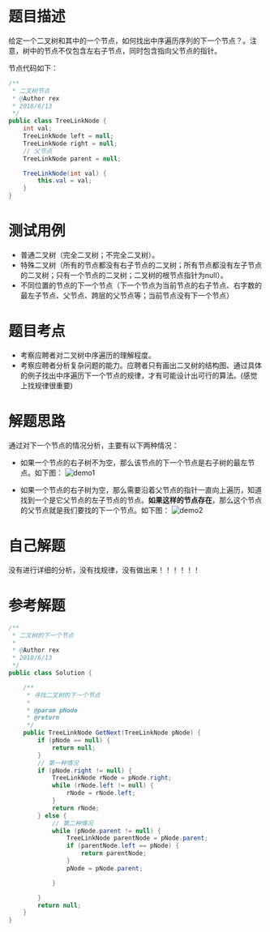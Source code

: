 # 题目描述
给定一个二叉树和其中的一个节点，如何找出中序遍历序列的下一个节点？。注意，树中的节点不仅包含左右子节点，同时包含指向父节点的指针。

节点代码如下：
```java
/**
 * 二叉树节点
 * @Author rex
 * 2018/6/13
 */
public class TreeLinkNode {
    int val;
    TreeLinkNode left = null;
    TreeLinkNode right = null;
    // 父节点
    TreeLinkNode parent = null;

    TreeLinkNode(int val) {
        this.val = val;
    }
}
```
# 测试用例
* 普通二叉树（完全二叉树；不完全二叉树）。
* 特殊二叉树（所有的节点都没有右子节点的二叉树；所有节点都没有左子节点的二叉树；只有一个节点的二叉树；二叉树的根节点指针为null）。
* 不同位置的节点的下一个节点（下一个节点为当前节点的右子节点、右字数的最左子节点、父节点、跨层的父节点等；当前节点没有下一个节点）

# 题目考点
* 考察应聘者对二叉树中序遍历的理解程度。
* 考察应聘者分析复杂问题的能力。应聘者只有画出二叉树的结构图、通过具体的例子找出中序遍历下一个节点的规律，才有可能设计出可行的算法。(感觉上找规律很重要)

# 解题思路
通过对下一个节点的情况分析，主要有以下两种情况：
* 如果一个节点的右子树不为空，那么该节点的下一个节点是右子树的最左节点。如下图：
![demo1](https://raw.githubusercontent.com/todorex/Coding-Interviews/master/images/offer8-1.png)

* 如果一个节点的右子树为空，那么需要沿着父节点的指针一直向上遍历，知道找到一个是它父节点的左子节点的节点。**如果这样的节点存在**，那么这个节点的父节点就是我们要找的下一个节点。如下图：
![demo2](https://raw.githubusercontent.com/todorex/Coding-Interviews/master/images/offer8-2.png)
# 自己解题
没有进行详细的分析，没有找规律，没有做出来！！！！！！
# 参考解题
```java
/**
 * 二叉树的下一个节点
 *
 * @Author rex
 * 2018/6/13
 */
public class Solution {

    /**
     * 寻找二叉树的下一个节点
     *
     * @param pNode
     * @return
     */
    public TreeLinkNode GetNext(TreeLinkNode pNode) {
        if (pNode == null) {
            return null;
        }
        // 第一种情况
        if (pNode.right != null) {
            TreeLinkNode rNode = pNode.right;
            while (rNode.left != null) {
                rNode = rNode.left;
            }
            return rNode;
        } else {
            // 第二种情况
            while (pNode.parent != null) {
                TreeLinkNode parentNode = pNode.parent;
                if (parentNode.left == pNode) {
                    return parentNode;
                }
                pNode = pNode.parent;

            }

        }
        return null;
    }
}
```
